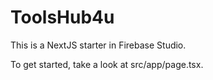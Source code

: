 # ToolsHub4u

This is a NextJS starter in Firebase Studio.

To get started, take a look at src/app/page.tsx.
